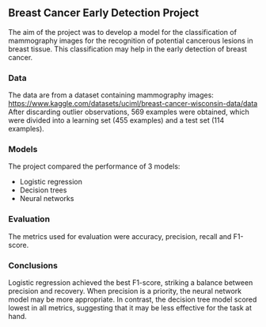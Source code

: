 ## Breast Cancer Early Detection Project

The aim of the project was to develop a model for the classification of mammography images for the recognition of potential cancerous lesions in breast tissue. This classification may help in the early detection of breast cancer.

### Data
The data are from a dataset containing mammography images:
https://www.kaggle.com/datasets/uciml/breast-cancer-wisconsin-data/data
After discarding outlier observations, 569 examples were obtained, which were divided into a learning set (455 examples) and a test set (114 examples).

### Models
The project compared the performance of 3 models:
- Logistic regression
- Decision trees
- Neural networks

### Evaluation
The metrics used for evaluation were accuracy, precision, recall and F1-score. 

### Conclusions
Logistic regression achieved the best F1-score, striking a balance between precision and recovery. When precision is a priority, the neural network model may be more appropriate. In contrast, the decision tree model scored lowest in all metrics, suggesting that it may be less effective for the task at hand.
